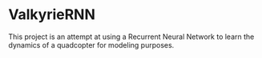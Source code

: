 # ValkyrieRNN
This project is an attempt at using a Recurrent Neural Network to learn the dynamics of a quadcopter for modeling purposes. 
